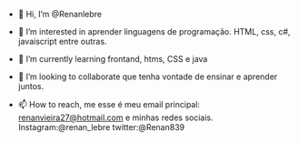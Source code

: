 - 👋 Hi, I’m @Renanlebre
- 👀 I’m interested in aprender linguagens de programação.
 HTML, css, c#, javaiscript entre outras.

- 🌱 I’m currently learning frontand, htms, CSS e java

- 💞️ I’m looking to collaborate que tenha vontade de ensinar e aprender juntos.

- 📫 How to reach, me esse é meu email principal: renanvieira27@hotmail.com e minhas redes sociais.
Instagram:@renan_lebre 
twitter:@Renan839


<!---
Renanlebre/Renanlebre is a ✨ special ✨ repository because its `README.md` (this file) appears on your GitHub profile.
You can click the Preview link to take a look at your changes.
--->
